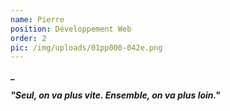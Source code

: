 ```yaml
---
name: Pierre
position: Développement Web
order: 2
pic: /img/uploads/01pp000-042e.png
---
```

**_**

**_"Seul, on va plus vite. Ensemble, on va plus loin."_**
